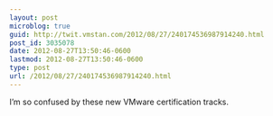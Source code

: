 ```yaml
---
layout: post
microblog: true
guid: http://twit.vmstan.com/2012/08/27/240174536987914240.html
post_id: 3035078
date: 2012-08-27T13:50:46-0600
lastmod: 2012-08-27T13:50:46-0600
type: post
url: /2012/08/27/240174536987914240.html
---
```

I’m so confused by these new VMware certification tracks.
